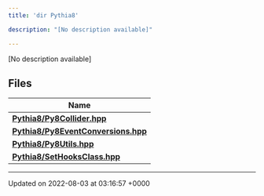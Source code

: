 ```yaml
---
title: 'dir Pythia8'

description: "[No description available]"

---
```







[No description available]

## Files

| Name           |
| -------------- |
| **[Pythia8/Py8Collider.hpp](/documentation/code/gambit_sphinx/files/py8collider_8hpp/#file-py8collider.hpp)**  |
| **[Pythia8/Py8EventConversions.hpp](/documentation/code/gambit_sphinx/files/py8eventconversions_8hpp/#file-py8eventconversions.hpp)**  |
| **[Pythia8/Py8Utils.hpp](/documentation/code/gambit_sphinx/files/py8utils_8hpp/#file-py8utils.hpp)**  |
| **[Pythia8/SetHooksClass.hpp](/documentation/code/gambit_sphinx/files/sethooksclass_8hpp/#file-sethooksclass.hpp)**  |






-------------------------------

Updated on 2022-08-03 at 03:16:57 +0000
